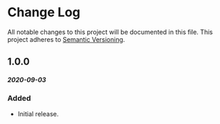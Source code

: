 # Change Log
All notable changes to this project will be documented in this file.
This project adheres to [Semantic Versioning](http://semver.org/).

## 1.0.0
##### 2020-09-03

### Added
* Initial release.
